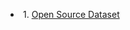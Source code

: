 <p> 
  <li> 1. <a href="https://blog.csdn.net/u012735708/article/details/82682673">Open Source Dataset</a> </li>
</p>
